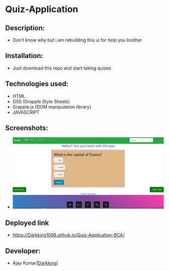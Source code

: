 # Quiz-Application

## Description:
* Don't know why but i am rebuilding this ui for help you brother

## Installation:
* Just download this repo and start taking quizes

## Technologies used:
  * HTML
  * GSS (Grapple Style Sheets)
  * Grapple.js (DOM manipulation library)
  * JAVASCRIPT

## Screenshots:
* ![image](assets/screenshots/Sample_page.jpg)


## Deployed link
* https://Darkking1098.github.io/Quiz-Application-BCA/

## Developer:
* Ajay Kumar|[Darkking](https://github.com/Darkking1098)|

